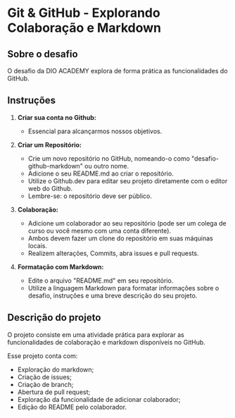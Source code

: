 # Git & GitHub - Explorando Colaboração e Markdown

## Sobre o desafio

O desafio da DIO ACADEMY explora de forma prática as funcionalidades do GitHub.

## Instruções 

1. **Criar sua conta no Github:**
   - Essencial para alcançarmos nossos objetivos.

2. **Criar um Repositório:**
   - Crie um novo repositório no GitHub, nomeando-o como "desafio-github-markdown" ou outro nome.
   - Adicione o seu README.md ao criar o repositório.
   - Utilize o Github.dev para editar seu projeto diretamente com o editor web do Github.
   - Lembre-se: o repositório deve ser público.

3. **Colaboração:**
   - Adicione um colaborador ao seu repositório (pode ser um colega de curso ou você mesmo com uma conta diferente).
   - Ambos devem fazer um clone do repositório em suas máquinas locais.
   - Realizem alterações, Commits, abra issues e pull requests.

4. **Formatação com Markdown:**
   - Edite o arquivo "README.md" em seu repositório.
   - Utilize a linguagem Markdown para formatar informações sobre o desafio, instruções e uma breve descrição do seu projeto.

## Descrição do projeto

O projeto consiste em uma atividade prática para explorar as funcionalidades de colaboração e markdown disponíveis no GitHub.

Esse projeto conta com:
- Exploração do markdown;
- Criação de issues;
- Criação de branch;
- Abertura de pull request;
- Exploração da funcionalidade de adicionar colaborador;
- Edição do README pelo colaborador.
